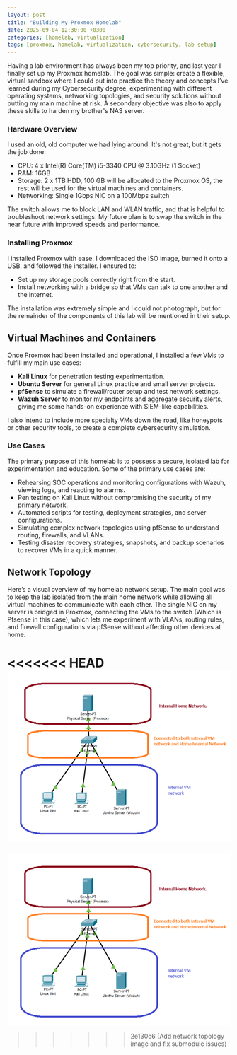 ```yaml
---
layout: post
title: "Building My Proxmox Homelab"
date: 2025-09-04 12:30:00 +0300
categories: [homelab, virtualization]
tags: [proxmox, homelab, virtualization, cybersecurity, lab setup]
---
```


Having a lab environment has always been my top priority, and last year I finally set up my Proxmox homelab. The goal was simple: create a flexible, virtual sandbox where I could put into practice the theory and concepts I’ve learned during my Cybersecurity degree, experimenting with different operating systems, networking topologies, and security solutions without putting my main machine at risk. A secondary objective was also to apply these skills to harden my brother's NAS server.

### Hardware Overview

I used an old, old computer we had lying around. It's not great, but it gets the job done:
- CPU: 4 x Intel(R) Core(TM) i5-3340 CPU @ 3.10GHz (1 Socket)
- RAM: 16GB
- Storage: 2 x 1TB HDD, 100 GB will be allocated to the Proxmox OS, the rest will be used for the virtual machines and containers.
- Networking: Single 1Gbps NIC on a 100Mbps switch

The switch allows me to block LAN and WLAN traffic, and that is helpful to troubleshoot network settings. My future plan is to swap the switch in the near future with improved speeds and performance.

### Installing Proxmox
I installed Proxmox with ease. I downloaded the ISO image, burned it onto a USB, and followed the installer. I ensured to:
- Set up my storage pools correctly right from the start.
- Install networking with a bridge so that VMs can talk to one another and the internet.

The installation was extremely simple and I could not photograph, but for the remainder of the components of this lab will be mentioned in their setup.

## Virtual Machines and Containers
Once Proxmox had been installed and operational, I installed a few VMs to fulfill my main use cases:

- **Kali Linux** for penetration testing experimentation.
- **Ubuntu Server** for general Linux practice and small server projects.
- **pfSense** to simulate a firewall/router setup and test network settings.
- **Wazuh Server** to monitor my endpoints and aggregate security alerts, giving me some hands-on experience with SIEM-like capabilities.

I also intend to include more specialty VMs down the road, like honeypots or other security tools, to create a complete cybersecurity simulation. 

### Use Cases

The primary purpose of this homelab is to possess a secure, isolated lab for experimentation and education. Some of the primary use cases are:

- Rehearsing SOC operations and monitoring configurations with Wazuh, viewing logs, and reacting to alarms.
- Pen testing on Kali Linux without compromising the security of my primary network.
- Automated scripts for testing, deployment strategies, and server configurations.
- Simulating complex network topologies using pfSense to understand routing, firewalls, and VLANs.
- Testing disaster recovery strategies, snapshots, and backup scenarios to recover VMs in a quick manner.


## Network Topology

Here’s a visual overview of my homelab network setup. The main goal was to keep the lab isolated from the main home network while allowing all virtual machines to communicate with each other. The single NIC on my server is bridged in Proxmox, connecting the VMs to the switch (Which is Pfsense in this case), which lets me experiment with VLANs, routing rules, and firewall configurations via pfSense without affecting other devices at home.

<<<<<<< HEAD
![Proxmox Homelab Network Diagram](assets/Topology.png)
=======
![Proxmox Homelab Network Diagram](Images/Topology.png)
>>>>>>> 2e130c6 (Add network topology image and fix submodule issues)
